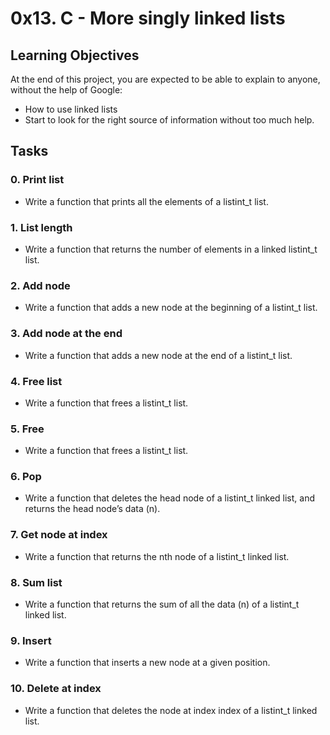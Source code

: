 # 0x13. C - More singly linked lists
## Learning Objectives
At the end of this project, you are expected to be able to explain to anyone, without the help of Google:
* How to use linked lists
* Start to look for the right source of information without too much help.
## Tasks
### 0. Print list
* Write a function that prints all the elements of a listint_t list.
### 1. List length
* Write a function that returns the number of elements in a linked listint_t list.
### 2. Add node
* Write a function that adds a new node at the beginning of a listint_t list.
### 3. Add node at the end
* Write a function that adds a new node at the end of a listint_t list.
### 4. Free list
* Write a function that frees a listint_t list.
### 5. Free
* Write a function that frees a listint_t list.
### 6. Pop
* Write a function that deletes the head node of a listint_t linked list, and returns the head node’s data (n).
### 7. Get node at index
* Write a function that returns the nth node of a listint_t linked list.
### 8. Sum list
* Write a function that returns the sum of all the data (n) of a listint_t linked list.
### 9. Insert
* Write a function that inserts a new node at a given position.
### 10. Delete at index
* Write a function that deletes the node at index index of a listint_t linked list.

